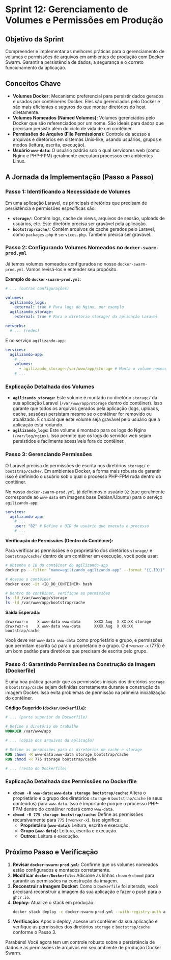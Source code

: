 # Sprint 12: Gerenciamento de Volumes e Permissões em Produção

## Objetivo da Sprint

Compreender e implementar as melhores práticas para o gerenciamento de volumes e permissões de arquivos em ambientes de produção com Docker Swarm. Garantir a persistência de dados, a segurança e o correto funcionamento da aplicação.

## Conceitos Chave

-   **Volumes Docker:** Mecanismo preferencial para persistir dados gerados e usados por contêineres Docker. Eles são gerenciados pelo Docker e são mais eficientes e seguros do que montar diretórios do host diretamente.
-   **Volumes Nomeados (Named Volumes):** Volumes gerenciados pelo Docker que são referenciados por um nome. São ideais para dados que precisam persistir além do ciclo de vida de um contêiner.
-   **Permissões de Arquivo (File Permissions):** Controle de acesso a arquivos e diretórios em sistemas Unix-like, usando usuários, grupos e modos (leitura, escrita, execução).
-   **Usuário `www-data`:** O usuário padrão sob o qual servidores web (como Nginx e PHP-FPM) geralmente executam processos em ambientes Linux.

## A Jornada da Implementação (Passo a Passo)

### Passo 1: Identificando a Necessidade de Volumes

Em uma aplicação Laravel, os principais diretórios que precisam de persistência e permissões específicas são:

-   **`storage/`:** Contém logs, cache de views, arquivos de sessão, uploads de usuários, etc. Este diretório precisa ser gravável pela aplicação.
-   **`bootstrap/cache/`:** Contém arquivos de cache gerados pelo Laravel, como `packages.php` e `services.php`. Também precisa ser gravável.

### Passo 2: Configurando Volumes Nomeados no `docker-swarm-prod.yml`

Já temos volumes nomeados configurados no nosso `docker-swarm-prod.yml`. Vamos revisá-los e entender seu propósito.

**Exemplo do `docker-swarm-prod.yml`:**

```yaml
# ... (outras configurações)

volumes:
  agilizando_logs:
    external: true # Para logs do Nginx, por exemplo
  agilizando_storage:
    external: true # Para o diretório storage/ da aplicação Laravel

networks:
  # ... (redes)
```

E no serviço `agilizando-app`:

```yaml
services:
  agilizando-app:
    # ...
    volumes:
      - agilizando_storage:/var/www/app/storage # Monta o volume nomeado no diretório storage da aplicação
    # ...
```

### Explicação Detalhada dos Volumes

-   **`agilizando_storage`:** Este volume é montado no diretório `storage/` da sua aplicação Laravel (`/var/www/app/storage` dentro do contêiner). Isso garante que todos os arquivos gerados pela aplicação (logs, uploads, cache, sessões) persistam mesmo se o contêiner for removido ou atualizado. É crucial que este volume seja gravável pelo usuário que a aplicação está rodando.
-   **`agilizando_logs`:** Este volume é montado para os logs do Nginx (`/var/log/nginx`). Isso permite que os logs do servidor web sejam persistidos e facilmente acessíveis fora do contêiner.

### Passo 3: Gerenciando Permissões

O Laravel precisa de permissões de escrita nos diretórios `storage/` e `bootstrap/cache/`. Em ambientes Docker, a forma mais robusta de garantir isso é definindo o usuário sob o qual o processo PHP-FPM roda dentro do contêiner.

No nosso `docker-swarm-prod.yml`, já definimos o usuário `82` (que geralmente corresponde ao `www-data` em imagens base Debian/Ubuntu) para o serviço `agilizando-app`:

```yaml
services:
  agilizando-app:
    # ...
    user: "82" # Define o UID do usuário que executa o processo
    # ...
```

**Verificação de Permissões (Dentro do Contêiner):**

Para verificar as permissões e o proprietário dos diretórios `storage/` e `bootstrap/cache/` dentro de um contêiner em execução, você pode usar:

```bash
# Obtenha o ID do contêiner do agilizando-app
docker ps --filter "name=agilizando_agilizando-app" --format "{{.ID}}"

# Acesse o contêiner
docker exec -it <ID_DO_CONTÊINER> bash

# Dentro do contêiner, verifique as permissões
ls -ld /var/www/app/storage
ls -ld /var/www/app/bootstrap/cache
```

**Saída Esperada:**

```
drwxrwxr-x    X www-data www-data      XXXX Aug  X XX:XX storage
drwxrwxr-x    X www-data www-data      XXXX Aug  X XX:XX bootstrap/cache
```

Você deve ver `www-data www-data` como proprietário e grupo, e permissões que permitam escrita (`w`) para o proprietário e o grupo. O `drwxrwxr-x` (775) é um bom padrão para diretórios que precisam de escrita pelo grupo.

### Passo 4: Garantindo Permissões na Construção da Imagem (Dockerfile)

É uma boa prática garantir que as permissões iniciais dos diretórios `storage` e `bootstrap/cache` sejam definidas corretamente durante a construção da imagem Docker. Isso evita problemas de permissão na primeira inicialização do contêiner.

**Código Sugerido (`docker/Dockerfile`):**

```dockerfile
# ... (parte superior do Dockerfile)

# Define o diretório de trabalho
WORKDIR /var/www/app

# ... (cópia dos arquivos da aplicação)

# Define as permissões para os diretórios de cache e storage
RUN chown -R www-data:www-data storage bootstrap/cache
RUN chmod -R 775 storage bootstrap/cache

# ... (resto do Dockerfile)
```

### Explicação Detalhada das Permissões no Dockerfile

-   **`chown -R www-data:www-data storage bootstrap/cache`:** Altera o proprietário e o grupo dos diretórios `storage` e `bootstrap/cache` (e seus conteúdos) para `www-data`. Isso é importante porque o processo PHP-FPM dentro do contêiner rodará como `www-data`.
-   **`chmod -R 775 storage bootstrap/cache`:** Define as permissões recursivamente para `775` (`rwxrwxr-x`). Isso significa:
    -   **Proprietário (`www-data`):** Leitura, escrita e execução.
    -   **Grupo (`www-data`):** Leitura, escrita e execução.
    -   **Outros:** Leitura e execução.

## Próximo Passo e Verificação

1.  **Revisar `docker-swarm-prod.yml`:** Confirme que os volumes nomeados estão configurados e montados corretamente.
2.  **Modificar `docker/Dockerfile`:** Adicione as linhas `chown` e `chmod` para garantir as permissões na construção da imagem.
3.  **Reconstruir a Imagem Docker:** Como o `Dockerfile` foi alterado, você precisará reconstruir a imagem da sua aplicação e fazer o push para o `ghcr.io`.
4.  **Deploy:** Atualize o stack em produção:
    ```bash
    docker stack deploy -c docker-swarm-prod.yml --with-registry-auth agilizando
    ```
5.  **Verificação:** Após o deploy, acesse um contêiner da sua aplicação e verifique as permissões dos diretórios `storage` e `bootstrap/cache` conforme o Passo 3.

Parabéns! Você agora tem um controle robusto sobre a persistência de dados e as permissões de arquivos em seu ambiente de produção Docker Swarm.